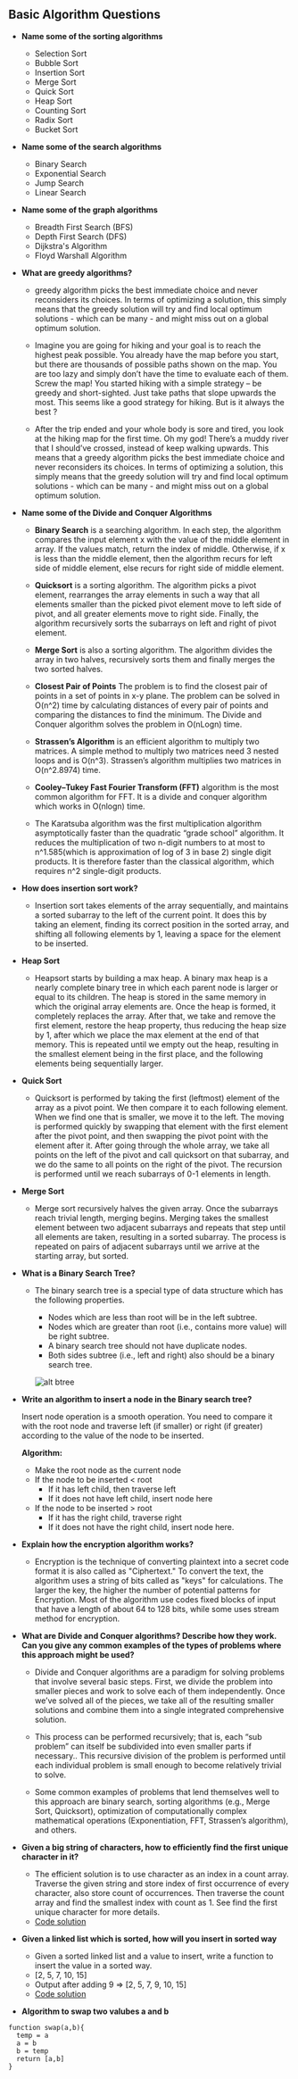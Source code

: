## Basic Algorithm Questions

- **Name some of the sorting algorithms**

  - Selection Sort
  - Bubble Sort
  - Insertion Sort
  - Merge Sort
  - Quick Sort
  - Heap Sort
  - Counting Sort
  - Radix Sort
  - Bucket Sort

- **Name some of the search algorithms**

  - Binary Search
  - Exponential Search
  - Jump Search
  - Linear Search

- **Name some of the graph algorithms**

  - Breadth First Search (BFS)
  - Depth First Search (DFS)
  - Dijkstra's Algorithm
  - Floyd Warshall Algorithm

- **What are greedy algorithms?**

  - greedy algorithm picks the best immediate choice and never reconsiders its choices. In terms of optimizing a solution, this simply means that the greedy solution will try and find local optimum solutions - which can be many - and might miss out on a global optimum solution.

  - Imagine you are going for hiking and your goal is to reach the highest peak possible. You already have the map before you start, but there are thousands of possible paths shown on the map. You are too lazy and simply don’t have the time to evaluate each of them. Screw the map! You started hiking with a simple strategy – be greedy and short-sighted. Just take paths that slope upwards the most. This seems like a good strategy for hiking. But is it always the best ?

  - After the trip ended and your whole body is sore and tired, you look at the hiking map for the first time. Oh my god! There’s a muddy river that I should’ve crossed, instead of keep walking upwards. This means that a greedy algorithm picks the best immediate choice and never reconsiders its choices. In terms of optimizing a solution, this simply means that the greedy solution will try and find local optimum solutions - which can be many - and might miss out on a global optimum solution.

- **Name some of the Divide and Conquer Algorithms**

  - **Binary Search** is a searching algorithm. In each step, the algorithm compares the input element x with the value of the middle element in array. If the values match, return the index of middle. Otherwise, if x is less than the middle element, then the algorithm recurs for left side of middle element, else recurs for right side of middle element.

  - **Quicksort** is a sorting algorithm. The algorithm picks a pivot element, rearranges the array elements in such a way that all elements smaller than the picked pivot element move to left side of pivot, and all greater elements move to right side. Finally, the algorithm recursively sorts the subarrays on left and right of pivot element.

  - **Merge Sort** is also a sorting algorithm. The algorithm divides the array in two halves, recursively sorts them and finally merges the two sorted halves.

  - **Closest Pair of Points** The problem is to find the closest pair of points in a set of points in x-y plane. The problem can be solved in O(n^2) time by calculating distances of every pair of points and comparing the distances to find the minimum. The Divide and Conquer algorithm solves the problem in O(nLogn) time.

  - **Strassen’s Algorithm** is an efficient algorithm to multiply two matrices. A simple method to multiply two matrices need 3 nested loops and is O(n^3). Strassen’s algorithm multiplies two matrices in O(n^2.8974) time.

  - **Cooley–Tukey Fast Fourier Transform (FFT)** algorithm is the most common algorithm for FFT. It is a divide and conquer algorithm which works in O(nlogn) time.

  - The Karatsuba algorithm was the first multiplication algorithm asymptotically faster than the quadratic “grade school” algorithm. It reduces the multiplication of two n-digit numbers to at most to n^1.585(which is approximation of log of 3 in base 2) single digit products. It is therefore faster than the classical algorithm, which requires n^2 single-digit products.

- **How does insertion sort work?**

  - Insertion sort takes elements of the array sequentially, and maintains a sorted subarray to the left of the current point. It does this by taking an element, finding its correct position in the sorted array, and shifting all following elements by 1, leaving a space for the element to be inserted.

- **Heap Sort**

  - Heapsort starts by building a max heap. A binary max heap is a nearly complete binary tree in which each parent node is larger or equal to its children. The heap is stored in the same memory in which the original array elements are. Once the heap is formed, it completely replaces the array. After that, we take and remove the first element, restore the heap property, thus reducing the heap size by 1, after which we place the max element at the end of that memory. This is repeated until we empty out the heap, resulting in the smallest element being in the first place, and the following elements being sequentially larger.

- **Quick Sort**

  - Quicksort is performed by taking the first (leftmost) element of the array as a pivot point. We then compare it to each following element. When we find one that is smaller, we move it to the left. The moving is performed quickly by swapping that element with the first element after the pivot point, and then swapping the pivot point with the element after it. After going through the whole array, we take all points on the left of the pivot and call quicksort on that subarray, and we do the same to all points on the right of the pivot. The recursion is performed until we reach subarrays of 0-1 elements in length.

- **Merge Sort**

  - Merge sort recursively halves the given array. Once the subarrays reach trivial length, merging begins. Merging takes the smallest element between two adjacent subarrays and repeats that step until all elements are taken, resulting in a sorted subarray. The process is repeated on pairs of adjacent subarrays until we arrive at the starting array, but sorted.

- **What is a Binary Search Tree?**

  - The binary search tree is a special type of data structure which has the following properties.

    - Nodes which are less than root will be in the left subtree.
    - Nodes which are greater than root (i.e., contains more value) will be right subtree.
    - A binary search tree should not have duplicate nodes.
    - Both sides subtree (i.e., left and right) also should be a binary search tree.


    ![alt btree](./images/btree.png)

- **Write an algorithm to insert a node in the Binary search tree?**

  Insert node operation is a smooth operation. You need to compare it with the root node and traverse left (if smaller) or right (if greater) according to the value of the node to be inserted.

  **Algorithm:**

  - Make the root node as the current node
  - If the node to be inserted < root
    - If it has left child, then traverse left
    - If it does not have left child, insert node here
  - If the node to be inserted > root
    - If it has the right child, traverse right
    - If it does not have the right child, insert node here.

- **Explain how the encryption algorithm works?**

  - Encryption is the technique of converting plaintext into a secret code format it is also called as "Ciphertext." To convert the text, the algorithm uses a string of bits called as "keys" for calculations. The larger the key, the higher the number of potential patterns for Encryption. Most of the algorithm use codes fixed blocks of input that have a length of about 64 to 128 bits, while some uses stream method for encryption.

- **What are Divide and Conquer algorithms? Describe how they work. Can you give any common examples of the types of problems where this approach might be used?**

  - Divide and Conquer algorithms are a paradigm for solving problems that involve several basic steps. First, we divide the problem into smaller pieces and work to solve each of them independently. Once we’ve solved all of the pieces, we take all of the resulting smaller solutions and combine them into a single integrated comprehensive solution.

  - This process can be performed recursively; that is, each “sub problem” can itself be subdivided into even smaller parts if necessary.. This recursive division of the problem is performed until each individual problem is small enough to become relatively trivial to solve.

  - Some common examples of problems that lend themselves well to this approach are binary search, sorting algorithms (e.g., Merge Sort, Quicksort), optimization of computationally complex mathematical operations (Exponentiation, FFT, Strassen’s algorithm), and others.

- **Given a big string of characters, how to efficiently find the first unique character in it?**

  - The efficient solution is to use character as an index in a count array. Traverse the given string and store index of first occurrence of every character, also store count of occurrences. Then traverse the count array and find the smallest index with count as 1. See find the first unique character for more details.
  - [Code solution](https://www.geeksforgeeks.org/given-a-string-find-its-first-non-repeating-character/)

- **Given a linked list which is sorted, how will you insert in sorted way**

  - Given a sorted linked list and a value to insert, write a function to insert the value in a sorted way.
  - [2, 5, 7, 10, 15]
  - Output after adding 9 => [2, 5, 7, 9, 10, 15]
  - [Code solution](https://www.geeksforgeeks.org/given-a-linked-list-which-is-sorted-how-will-you-insert-in-sorted-way/)

- **Algorithm to swap two valubes a and b**

```
function swap(a,b){
  temp = a
  a = b
  b = temp
  return [a,b]
}
```
